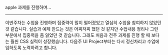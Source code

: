 <!-- 회고 -->

apple 과제를 진행하며...

<hr>
이번주차는 수업을 진행하며 집중력이 많이 떨어졌었고 열심히 수업을 참여하지 않았던 것 같습니다. 실습과 예제 만드는 것은 어찌저찌 했던 것 같지만 수업내용 정리나 그런 부분에서 집중력을 좀 잃었던 것 같습니다. 그래도 처음과 전주 과제를 진행 할 때 보다는 훨씬 CSS 실력이 성장했습니다. 다음주 UI Project부터는 다시 정신차리고 수업에 임하도록 노력하려고 합니다.
